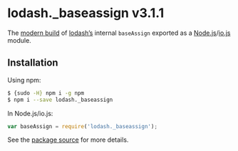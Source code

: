 # lodash._baseassign v3.1.1

The [modern build](https://github.com/lodash/lodash/wiki/Build-Differences) of [lodash’s](https://lodash.com/) internal `baseAssign` exported as a [Node.js](http://nodejs.org/)/[io.js](https://iojs.org/) module.

## Installation

Using npm:

```bash
$ {sudo -H} npm i -g npm
$ npm i --save lodash._baseassign
```

In Node.js/io.js:

```js
var baseAssign = require('lodash._baseassign');
```

See the [package source](https://github.com/lodash/lodash/blob/3.1.1-npm-packages/lodash._baseassign) for more details.
